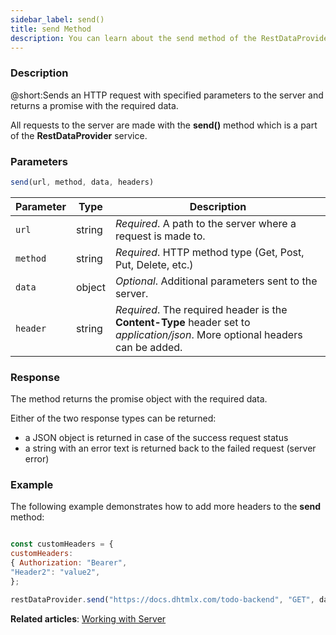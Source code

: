 ```yaml
---
sidebar_label: send()
title: send Method
description: You can learn about the send method of the RestDataProvider in the documentation of the DHTMLX JavaScript To Do List library. Browse developer guides and API reference, try out code examples and live demos, and download a free 30-day evaluation version of DHTMLX To Do List.
---
```


### Description

@short:Sends an HTTP request with specified parameters to the server and returns a promise with the required data. 

All requests to the server are made with the **send()** method which is a part of the **RestDataProvider** service.


### Parameters

~~~js
send(url, method, data, headers)
~~~


| Parameter   | Type        | Description |
| ----------- | ----------- | ----------- |
| `url`         |  string     | *Required*. A path to the server where a request is made to.            |
| `method`            |string             | *Required*. HTTP method type (Get, Post, Put, Delete, etc.)            |
| `data`  | object        | *Optional*. Additional parameters sent to the server. |
| `header`  |string       | *Required*. The required header is the **Content-Type** header set to *application/json*. More optional headers can be added. |


### Response

The method returns the promise object with the required data.

Either of the two response types can be returned: 

- a JSON object is returned in case of the success request status
- a string with an error text is returned back to the failed request (server error) 

### Example

The following example demonstrates how to add more headers to the **send** method:

~~~js

const customHeaders = {
customHeaders:
{ Authorization: "Bearer",
"Header2": "value2",
};

restDataProvider.send("https://docs.dhtmlx.com/todo-backend", "GET", dataObj, customHeaders);

~~~

**Related articles**: [Working with Server](guides/working_with_server.md)